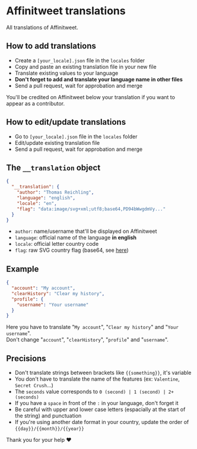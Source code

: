 # Affinitweet translations

All translations of Affinitweet.

## How to add translations

- Create a `[your_locale].json` file in the `locales` folder
- Copy and paste an existing translation file in your new file
- Translate existing values to your language
- **Don't forget to add and translate your language name in other files**
- Send a pull request, wait for approbation and merge

You'll be credited on Affinitweet below your translation if you want to appear as a contributor.

## How to edit/update translations

- Go to `[your_locale].json` file in the `locales` folder
- Edit/update existing translation file
- Send a pull request, wait for approbation and merge

## The `__translation` object

```json
{
  "__translation": {
    "author": "Thomas Reichling",
    "language": "english",
    "locale": "en",
    "flag": "data:image/svg+xml;utf8;base64,PD94bWwgdmVy..."
  }
}
```

- `author`: name/username that'll be displayed on Affinitweet
- `language`: official name of the language **in english**
- `locale`: official letter country code
- `flag`: raw SVG country flag (base64, see [here](https://www.flaticon.com/packs/international-flags-6))

## Example

```json
{
  "account": "My account",
  "clearHistory": "Clear my history",
  "profile": {
    "username": "Your username"
  }
}
```
Here you have to translate "`My account`", "`Clear my history`" and "`Your username`".  
Don't change "`account`", "`clearHistory`", "`profile`" and "`username`".

## Precisions

- Don't translate strings between brackets like `{{something}}`, it's variable
- You don't have to translate the name of the features (ex: `Valentine`, `Secret Crush`...)
- The `seconds` value corresponds to `0 (second) | 1 (second) | 2+ (seconds)`
- If you have a `space` in front of the `:` in your language, don't forget it
- Be careful with upper and lower case letters (espacially at the start of the string) and punctuation
- If you're using another date format in your country, update the order of `{{day}}/{{month}}/{{year}}`


Thank you for your help ❤️
